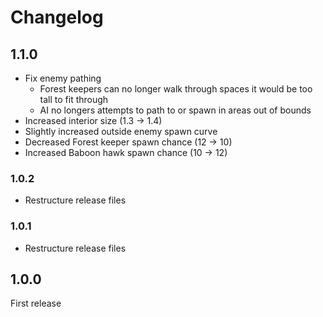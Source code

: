 # Changelog

## 1.1.0
- Fix enemy pathing
    - Forest keepers can no longer walk through spaces it would be too tall to fit through
    - AI no longers attempts to path to or spawn in areas out of bounds
- Increased interior size (1.3 -> 1.4)
- Slightly increased outside enemy spawn curve
- Decreased Forest keeper spawn chance (12 -> 10)
- Increased Baboon hawk spawn chance (10 -> 12)

### 1.0.2
- Restructure release files

### 1.0.1
- Restructure release files

## 1.0.0
First release